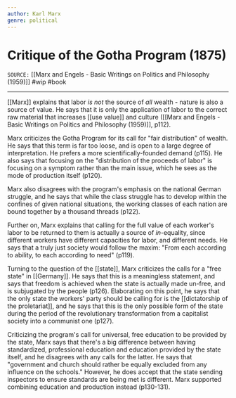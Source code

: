```yaml
---
author: Karl Marx 
genre: political
---
```

# Critique of the Gotha Program (1875)
`SOURCE:` [[Marx and Engels - Basic Writings on Politics and Philosophy (1959)]]
#wip #book 

---
[[Marx]] explains that labor *is not* the source of *all* wealth - nature is also a source of value. He says that it is only the application of labor to the correct raw material that increases [[use value]] and culture ([[Marx and Engels - Basic Writings on Politics and Philosophy (1959)]], p112). 

Marx criticizes the Gotha Program for its call for "fair distribution" of wealth. He says that this term is far too loose, and is open to a large degree of interpretation. He prefers a more scientifically-founded demand (p115). He also says that focusing on the "distribution of the proceeds of labor" is focusing on a symptom rather than the main issue, which he sees as the mode of production itself (p120).

Marx also disagrees with the program's emphasis on the national German struggle, and he says that while the class struggle has to develop within the confines of given national situations, the working classes of each nation are bound together by a thousand threads (p122). 

Further on, Marx explains that calling for the full value of each worker's labor to be returned to them is actually a source of *in*-equality, since different workers have different capacities for labor, and different needs. He says that a truly just society would follow the maxim: "From each according to ability, to each according to need" (p119).

Turning to the question of the [[state]], Marx criticizes the calls for a "free state" in [[Germany]]. He says that this is a meaningless statement, and says that freedom is achieved when the state is actually made un-free, and is subjugated by the people (p126). Elaborating on this point, he says that the only state the workers' party should be calling for is the [[dictatorship of the proletariat]], and he says that this is the only possible form of the state during the period of the revolutionary transformation from a capitalist society into a communist one (p127). 

Criticizing the program's call for universal, free education to be provided by the state, Marx says that there's a big difference between having standardized, professional education and education provided by the state itself, and he disagrees with any calls for the latter. He says that "government and church should rather be equally excluded from any influence on the schools." However, he does accept that the state sending inspectors to ensure standards are being met is different. Marx supported combining education and production instead (p130-131).